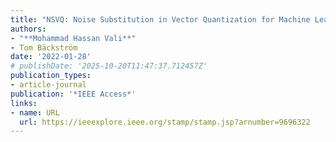 ```yaml
---
title: "NSVQ: Noise Substitution in Vector Quantization for Machine Learning"
authors:
- "**Mohammad Hassan Vali**"
- Tom Bäckström
date: '2022-01-28'
# publishDate: '2025-10-20T11:47:37.712457Z'
publication_types:
- article-journal
publication: '*IEEE Access*'
links:
- name: URL
  url: https://ieeexplore.ieee.org/stamp/stamp.jsp?arnumber=9696322
---
```

